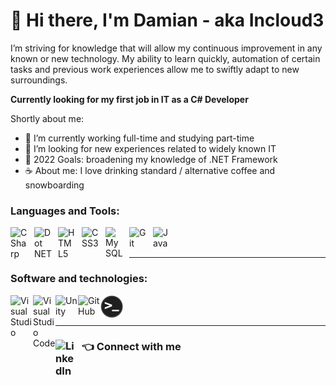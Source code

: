 # 👋 Hi there, I'm Damian - aka Incloud3 

I’m striving for knowledge that will allow my continuous improvement in any known or new technology. My ability to learn quickly, automation of certain tasks and previous work experiences allow me to swiftly adapt to new surroundings.

**Currently looking for my first job in IT as a C# Developer**

Shortly about me:
<br />
- 🌱 I’m currently working full-time and studying part-time
- 👯 I’m looking for new experiences related to widely known IT
- 🥅 2022 Goals: broadening my knowledge of .NET Framework
- ☕ About me: I love drinking standard / alternative coffee and snowboarding

### Languages and Tools:
[<img align="left" alt="CSharp" width="28px" src="https://cdn.worldvectorlogo.com/logos/c--4.svg" style="padding-right:10px;" />](https://docs.microsoft.com/en-us/dotnet/csharp/programming-guide/)
[<img align="left" alt="Dot NET" width="28px" src="https://raw.githubusercontent.com/dotnet/brand/6afb87c4c601815acdc5d313ba15bded910ade36/logo/dotnet-logo.svg" style="padding-right:10px;" />](https://dotnet.microsoft.com/en-us/)
[<img align="left" alt="HTML5" width="28px" src="https://cdn.worldvectorlogo.com/logos/html-1.svg" style="padding-right:10px;" />](https://developer.mozilla.org/en-US/docs/Glossary/HTML5)
[<img align="left" alt="CSS3" width="28px" src="https://cdn.worldvectorlogo.com/logos/css-3.svg" style="padding-right:10px;" />](https://developer.mozilla.org/en-US/docs/Web/CSS)
[<img align="left" alt="MySQL" width="28px" src="https://cdn.worldvectorlogo.com/logos/mysql-6.svg" style="padding-right:10px;" />](https://www.mysql.com/)
[<img align="left" alt="Git" width="28px" src="https://cdn.worldvectorlogo.com/logos/git-icon.svg" style="padding-right:10px;" />](https://git-scm.com/)
[<img align="left" alt="Java" width="28px" src="https://cdn.worldvectorlogo.com/logos/java-14.svg" style="padding-right:10px;" />](https://dev.java/)


<br />
<br />

---

### Software and technologies:
<img align="left" alt="Visual Studio" width="36px" src="https://upload.wikimedia.org/wikipedia/commons/thumb/5/59/Visual_Studio_Icon_2019.svg/2060px-Visual_Studio_Icon_2019.svg.png" />
<img align="left" alt="Visual Studio Code" width="36px" src="https://upload.wikimedia.org/wikipedia/commons/thumb/9/9a/Visual_Studio_Code_1.35_icon.svg/2048px-Visual_Studio_Code_1.35_icon.svg.png" />
<img align="left" alt="Unity" width="36px" src="https://cdn.worldvectorlogo.com/logos/unity-69.svg" />
<img align="left" alt="GitHub" width="36px" src="https://cdn.worldvectorlogo.com/logos/github-icon-1.svg" />
<img align="left" alt="Terminal" width="36px" src="https://raw.githubusercontent.com/github/explore/80688e429a7d4ef2fca1e82350fe8e3517d3494d/topics/terminal/terminal.png" />


<br />
<br />

---


### 👈 Connect with me [<img align="left" alt="LinkedIn" width="32px" src="https://cdn.worldvectorlogo.com/logos/linkedin-icon-2.svg" style="padding-right:10px;" />][linkedin]

[linkedin]: https://www.linkedin.com/in/damian-maciag-incloud3
